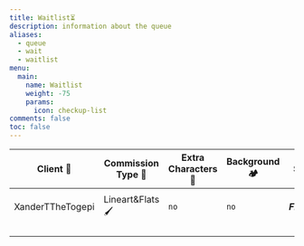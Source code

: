 ```yaml
---
title: Waitlist⏳
description: information about the queue 
aliases:
  - queue
  - wait
  - waitlist
menu:
  main:
    name: Waitlist
    weight: -75
    params:
      icon: checkup-list
comments: false
toc: false
---
```

| Client 👤 	| Commission Type 📝 	| Extra Characters 👫 	| Background🏕 	| Status 	| Estimated Delivery📆 	|
|----------	|-------------------	|--------------------	|-------------	|--------	|---------------------	|
|XanderTTheTogepi|Lineart&Flats🖌|`no`|`no`|***Finished***|**one to two weeks**|
|          	|                   	|                    	|             	|        	|                     	|
|          	|                   	|                    	|             	|        	|                     	|
|          	|                   	|                    	|             	|        	|                     	|
